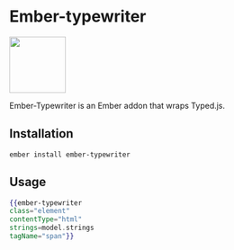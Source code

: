 # Ember-typewriter

<a href="https://shipshape.io/"><img src="http://i.imgur.com/bU4ABmk.png" width="100" height="100"/></a>

Ember-Typewriter is an Ember addon that wraps Typed.js.

## Installation

`ember install ember-typewriter`

## Usage

```hbs
{{ember-typewriter 
class="element" 
contentType="html" 
strings=model.strings 
tagName="span"}}
```
